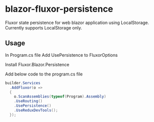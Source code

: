 # blazor-fluxor-persistence

Fluxor state persistence for web blazor application using LocalStorage.
Currently supports LocalStorage only.

## Usage

In Program.cs file Add UsePersistence to FluxorOptions

Install Fluxor.Blazor.Persistence

Add below code to the program.cs file

```C#
builder.Services
  .AddFluxor(o =>
  {
    o.ScanAssemblies(typeof(Program).Assembly)
    .UseRouting()
    .UsePersistence()
    .UseReduxDevTools();
  });
```
